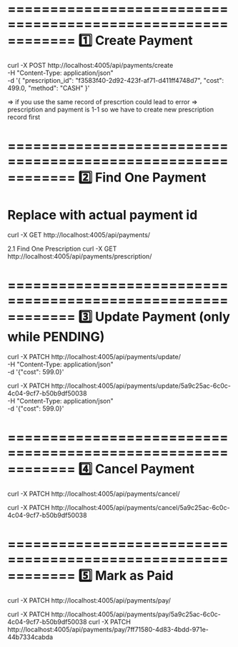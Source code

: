 ============================================================
1️⃣ Create Payment
============================================================
curl -X POST http://localhost:4005/api/payments/create \
  -H "Content-Type: application/json" \
  -d '{
    "prescription_id": "f3583f40-2d92-423f-af71-d411ff4748d7",
    "cost": 499.0,
    "method": "CASH"
  }'

=> if you use the same record of prescrtion could lead to error => prescription and payment is 1-1
so we have to create new prescription record first

============================================================
2️⃣ Find One Payment
============================================================
# Replace <id> with actual payment id
curl -X GET http://localhost:4005/api/payments/<id>

2.1 Find One Prescription
curl -X GET http://localhost:4005/api/payments/prescription/<id>


============================================================
3️⃣ Update Payment (only while PENDING)
============================================================
curl -X PATCH http://localhost:4005/api/payments/update/<id> \
  -H "Content-Type: application/json" \
  -d '{"cost": 599.0}'

curl -X PATCH http://localhost:4005/api/payments/update/5a9c25ac-6c0c-4c04-9cf7-b50b9df50038 \
  -H "Content-Type: application/json" \
  -d '{"cost": 599.0}'


============================================================
4️⃣ Cancel Payment
============================================================
curl -X PATCH http://localhost:4005/api/payments/cancel/<id>

curl -X PATCH http://localhost:4005/api/payments/cancel/5a9c25ac-6c0c-4c04-9cf7-b50b9df50038

============================================================
5️⃣ Mark as Paid
============================================================
curl -X PATCH http://localhost:4005/api/payments/pay/<id>

curl -X PATCH http://localhost:4005/api/payments/pay/5a9c25ac-6c0c-4c04-9cf7-b50b9df50038
curl -X PATCH http://localhost:4005/api/payments/pay/7ff71580-4d83-4bdd-971e-44b7334cabda

